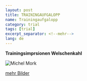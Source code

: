 ```yaml
---
layout: post
title: TRAININGAUFGALOPP
name: Trainingaufgalopp
category: trial
tags: [trial]
excerpt_separator: <!--mehr-->
lang: de
---
```


**Trainingsimprsionen Welschenkahl**

![Michel Mork](https://lh6.googleusercontent.com/-F_h0iG5iu5E/T4nRWBaArmI/AAAAAAAAC3Q/o65SMyrkX1o/s800/CIMG3182.JPG)

[mehr Bilder](https://plus.google.com/photos/108656924518465552879)

<!--mehr-->

